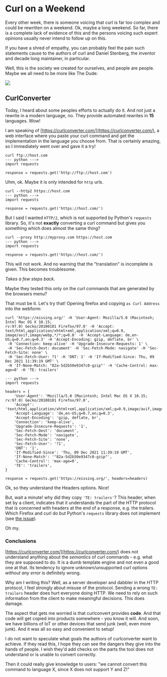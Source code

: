 # Curl on a Weekend

Every other week, there is someone voicing that curl is far too complex and could be rewritten on a weekend. Ok, maybe a long weekend. So far, there is a complete lack of evidence of this and the persons voicing such expert opinions usually never intend to follow up on this.

If you have a shred of empathy, you can probably feel the pain such statements cause to the authors of curl and Daniel Stenberg, the inventor and decade long maintainer, in particular. 

Well, this is the society we created for ourselves, and people are people. Maybe we all need to be more like The Dude:

![](images/dude-opinion.jpg)

## CurlConverter

Today, I heard about some peoples efforts to actually do it. And not just a rewrite in a modern language, no. They provide automated rewrites in **15** languages. Wow!

I am speaking of [https://curlconverter.com/](https://curlconverter.com/), a web interface where you paste your curl command and get the implementation in the language you choose from. That is certainly amazing, so I immediately went over and gave it a try!

```
curl ftp://host.com
--- python --->
import requests

response = requests.get('http://ftp://host.com')
```

Uhm, ok. Maybe it is only intended for `http` urls.

```
curl --http2 https://host.com
--- python --->
import requests

response = requests.get('https://host.com/')
```

But I said I wanted `HTTP/2`, which is not supported by Python's `requests` library. So, it's not **exactly** converting a curl command but gives you something which does almost the same thing?

```
curl --proxy http://myproxy.com https://host.com
--- python --->
import requests

response = requests.get('https://host.com/')
```

This will not work. And no warning that the "translation" is incomplete is given. This becomes troublesome.

*Takes a few steps back.*

Maybe they tested this only on the curl commands that are generated by the browsers menu?

That must be it. Let's try that! Opening firefox and copying `as Curl Address` into the webform:

```
curl 'https://eissing.org/' -H 'User-Agent: Mozilla/5.0 (Macintosh; Intel Mac OS X 10.15; 
rv:97.0) Gecko/20100101 Firefox/97.0' -H 'Accept: text/html,application/xhtml+xml,application/xml;q=0.9,
image/avif,image/webp,*/*;q=0.8' -H 'Accept-Language: de,en-US;q=0.7,en;q=0.3' -H 'Accept-Encoding: gzip, deflate, br' \
 -H 'Connection: keep-alive' -H 'Upgrade-Insecure-Requests: 1' \
 -H 'Sec-Fetch-Dest: document' -H 'Sec-Fetch-Mode: navigate' -H 'Sec-Fetch-Site: none' \
 -H 'Sec-Fetch-User: ?1' -H 'DNT: 1' -H 'If-Modified-Since: Thu, 09 Dec 2021 11:39:19 GMT' \
 -H 'If-None-Match: "82a-5d2b50e9347c0-gzip"' -H 'Cache-Control: max-age=0' -H 'TE: trailers'

--- python --->
import requests

headers = {
    'User-Agent': 'Mozilla/5.0 (Macintosh; Intel Mac OS X 10.15; rv:97.0) Gecko/20100101 Firefox/97.0',
    'Accept': 'text/html,application/xhtml+xml,application/xml;q=0.9,image/avif,image/webp,*/*;q=0.8',
    'Accept-Language': 'de,en-US;q=0.7,en;q=0.3',
    'Accept-Encoding': 'gzip, deflate, br',
    'Connection': 'keep-alive',
    'Upgrade-Insecure-Requests': '1',
    'Sec-Fetch-Dest': 'document',
    'Sec-Fetch-Mode': 'navigate',
    'Sec-Fetch-Site': 'none',
    'Sec-Fetch-User': '?1',
    'DNT': '1',
    'If-Modified-Since': 'Thu, 09 Dec 2021 11:39:19 GMT',
    'If-None-Match': '"82a-5d2b50e9347c0-gzip"',
    'Cache-Control': 'max-age=0',
    'TE': 'trailers',
}

response = requests.get('https://eissing.org/', headers=headers)
```
Ok, so they understand the Headers options. Nice!

But, wait a minute! why did they copy `'TE: trailers'`? This header, when set by a client, indicates that it understands the part of the HTTP protocol that is concerned with headers at the end of a response, e.g. the trailers. Which Firefox and curl do but Python's `requests` library does not implement (see [the issue](https://github.com/psf/requests/issues/2281)).

Oh my.

### Conclusions

[https://curlconverter.com/](https://curlconverter.com/) does not understand anything about the *semantics* of curl commands - e.g. what they are supposed to do. It is a dumb template engine and not even a good one at that. Its tendency to ignore unknown/unsupported curl options *without any error* is definitely wrong.

Why am I writing this? Well, as a server developer and dabbler in the HTTP protocol, I feel strongly about misuse of the protocol. Sending a wrong `TE: trailers` header does hurt everyone doing HTTP. We need to rely on such information from the client to make meaningful decisions. This does damage.

The aspect that gets me worried is that curlconvert provides **code**. And that code will get copied into products somewhere - you know it will. And soon, we have billions of IoT or other devices that send junk (well, even more junk). And it was all so easy and convenient to setup!

I do not want to speculate what goals the authors of curlconverter want to achieve. If they read this, I hope they can see the dangers they give into the hands of people. I wish they'd add checks on the parts the tool does not understand or is unable to convert correctly.

Then it could really give knowledge to users: "we cannot convert this command to language X, since X does not support Y and Z!"



